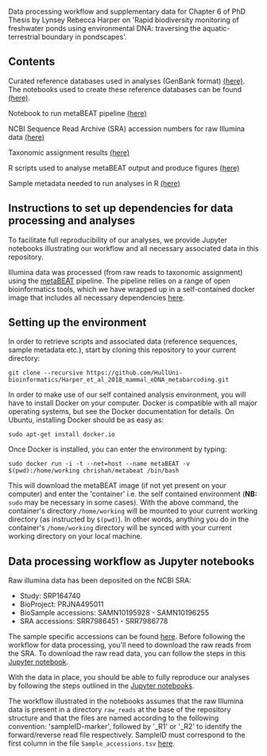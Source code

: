 Data processing workflow and supplementary data for Chapter 6 of PhD Thesis by Lynsey Rebecca Harper on 'Rapid biodiversity monitoring of freshwater ponds using environmental DNA: traversing the aquatic-terrestrial boundary in pondscapes'.


## Contents

Curated reference databases used in analyses (GenBank format) [(here)](https://github.com/lrharper1/LRHarper_PhDThesis_Chapter6/tree/master/Reference_database). The notebooks used to create these reference databases can be found [(here)](https://github.com/HullUni-bioinformatics/Curated_reference_databases).

Notebook to run metaBEAT pipeline [(here)](https://github.com/lrharper1/LRHarper_PhDThesis_Chapter6/tree/master/Jupyter_notebooks)

NCBI Sequence Read Archive (SRA) accession numbers for raw Illumina data [(here)](https://github.com/lrharper1/LRHarper_PhDThesis_Chapter6/blob/master/Data/Sample_accessions.tsv)

Taxonomic assignment results [(here)](https://github.com/lrharper1/LRHarper_PhDThesis_Chapter6/tree/master/Data/Taxonomic_Assignment_Results)

R scripts used to analyse metaBEAT output and produce figures [(here)](https://github.com/HullUni-bioinformatics/Harper_et_al_2018_mammal_eDNA_metabarcoding/tree/master/R_scripts)

Sample metadata needed to run analyses in R [(here)](https://github.com/HullUni-bioinformatics/Harper_et_al_2018_mammal_eDNA_metabarcoding/tree/master/Data/Sample_Metadata)


## Instructions to set up dependencies for data processing and analyses

To facilitate full reproducibility of our analyses, we provide Jupyter notebooks illustrating our workflow and all necessary associated data in this repository.

Illumina data was processed (from raw reads to taxonomic assignment) using the [metaBEAT](https://github.com/HullUni-bioinformatics/metaBEAT) pipeline. The pipeline relies on a range of open bioinformatics tools, which we have wrapped up in a self-contained docker image that includes all necessary dependencies [here](https://hub.docker.com/r/chrishah/metabeat/).


## Setting up the environment

In order to retrieve scripts and associated data (reference sequences, sample metadata etc.), start by cloning this repository to your current directory:

```
git clone --recursive https://github.com/HullUni-bioinformatics/Harper_et_al_2018_mammal_eDNA_metabarcoding.git
```

In order to make use of our self contained analysis environment, you will have to install Docker on your computer. Docker is compatible with all major operating systems, but see the Docker documentation for details. On Ubuntu, installing Docker should be as easy as:

```
sudo apt-get install docker.io
```

Once Docker is installed, you can enter the environment by typing:

```
sudo docker run -i -t --net=host --name metaBEAT -v $(pwd):/home/working chrishah/metabeat /bin/bash
```

This will download the metaBEAT image (if not yet present on your computer) and enter the 'container' i.e. the self contained environment (**NB:** ```sudo``` may be necessary in some cases). With the above command, the container's directory ```/home/working``` will be mounted to your current working directory (as instructed by ```$(pwd)```). In other words, anything you do in the container's ```/home/working``` directory will be synced with your current working directory on your local machine.


## Data processing workflow as Jupyter notebooks

Raw illumina data has been deposited on the NCBI SRA:
- Study: SRP164740
- BioProject: PRJNA495011
- BioSample accessions: SAMN10195928 - SAMN10196255
- SRA accessions: SRR7986451 - SRR7986778
 

The sample specific accessions can be found [here](https://github.com/HullUni-bioinformatics/Harper_et_al_2018_mammal_eDNA_metabarcoding/tree/master/Data/Sample_accessions.tsv). Before following the workflow for data processing, you'll need to download the raw reads from the SRA. To download the raw read data, you can follow the steps in this [Jupyter notebook](https://github.com/HullUni-bioinformatics/Harper_et_al_2018_mammal_eDNA_metabarcoding/tree/master/raw_reads/How_to_download_from_SRA.ipynb).

With the data in place, you should be able to fully reproduce our analyses by following the steps outlined in the [Jupyter notebooks](https://github.com/HullUni-bioinformatics/Harper_et_al_2018_mammal_eDNA_metabarcoding/tree/master/Jupyter_notebooks).

The workflow illustrated in the notebooks assumes that the raw Illumina data is present in a directory ```raw_reads``` at the base of the repository structure and that the files are named according to the following convention: 'sampleID-marker', followed by '_R1' or '_R2' to identify the forward/reverse read file respectively. SampleID must correspond to the first column in the file ```Sample_accessions.tsv``` [here](https://github.com/HullUni-bioinformatics/Harper_et_al_2018_mammal_eDNA_metabarcoding/tree/master/Data/Sample_accessions.tsv).
